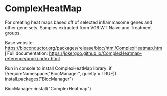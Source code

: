 # ComplexHeatMap
For creating heat maps based off of selected inflammasome genes and other gene sets. Samples extracted from VG6 WT Naive and Treatment groups.

Base website: https://bioconductor.org/packages/release/bioc/html/ComplexHeatmap.html
Full documentation: https://jokergoo.github.io/ComplexHeatmap-reference/book/index.html

Run in console to install ComplexHeatMap library: 
if (!requireNamespace("BiocManager", quietly = TRUE))
    install.packages("BiocManager")

BiocManager::install("ComplexHeatmap")
